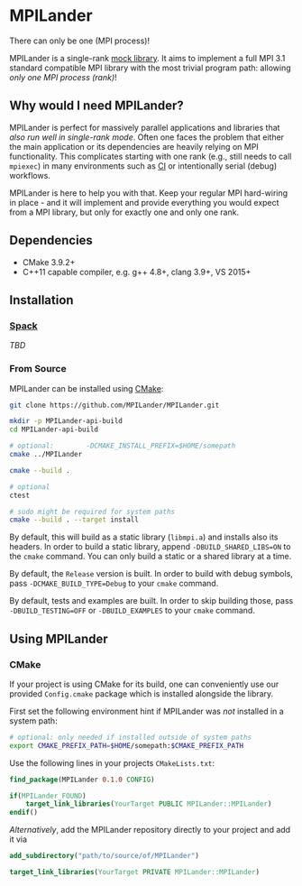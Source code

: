 # MPILander

There can only be one (MPI process)!

MPILander is a single-rank [mock library](https://en.wikipedia.org/wiki/Mock_object).
It aims to implement a full MPI 3.1 standard compatible MPI library with the most trivial program path: allowing *only one MPI process (rank)*!


## Why would I need MPILander?

MPILander is perfect for massively parallel applications and libraries that *also run well in single-rank mode*.
Often one faces the problem that either the main application or its dependencies are heavily relying on MPI functionality.
This complicates starting with one rank (e.g., still needs to call `mpiexec`) in many environments such as [CI](https://en.wikipedia.org/wiki/Continuous_integration) or intentionally serial (debug) workflows.

MPILander is here to help you with that.
Keep your regular MPI hard-wiring in place - and it will implement and provide everything you would expect from a MPI library, but only for exactly one and only one rank.


## Dependencies

* CMake 3.9.2+
* C++11 capable compiler, e.g. g++ 4.8+, clang 3.9+, VS 2015+


## Installation

### [Spack](https://spack.io)

*TBD*

### From Source

MPILander can be installed using [CMake](http://cmake.org/):

```bash
git clone https://github.com/MPILander/MPILander.git

mkdir -p MPILander-api-build
cd MPILander-api-build

# optional:        -DCMAKE_INSTALL_PREFIX=$HOME/somepath
cmake ../MPILander

cmake --build .

# optional
ctest

# sudo might be required for system paths
cmake --build . --target install
```

By default, this will build as a static library (`libmpi.a`) and installs also its headers.
In order to build a static library, append `-DBUILD_SHARED_LIBS=ON` to the `cmake` command.
You can only build a static or a shared library at a time.

By default, the `Release` version is built.
In order to build with debug symbols, pass `-DCMAKE_BUILD_TYPE=Debug` to your `cmake` command.

By default, tests and examples are built.
In order to skip building those, pass `-DBUILD_TESTING=OFF` or `-DBUILD_EXAMPLES` to your `cmake` command.


## Using MPILander

### CMake

If your project is using CMake for its build, one can conveniently use our provided `Config.cmake` package which is installed alongside the library.

First set the following environment hint if MPILander was *not* installed in a system path:

```bash
# optional: only needed if installed outside of system paths
export CMAKE_PREFIX_PATH=$HOME/somepath:$CMAKE_PREFIX_PATH
```

Use the following lines in your projects `CMakeLists.txt`:
```cmake
find_package(MPILander 0.1.0 CONFIG)

if(MPILander_FOUND)
    target_link_libraries(YourTarget PUBLIC MPILander::MPILander)
endif()
```

*Alternatively*, add the MPILander repository directly to your project and add it via

```cmake
add_subdirectory("path/to/source/of/MPILander")

target_link_libraries(YourTarget PRIVATE MPILander::MPILander)
```
